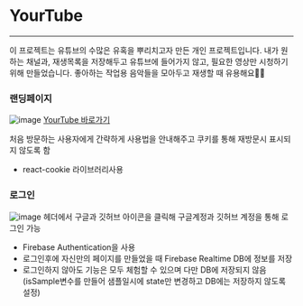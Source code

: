 # YourTube

---

이 프로젝트는 유튜브의 수많은 유혹을 뿌리치고자 만든 개인 프로젝트입니다.
내가 원하는 채널과, 재생목록을 저장해두고 유튜브에 들어가지 않고, 필요한 영상만 시청하기 위해 만들었습니다.
좋아하는 작업용 음악들을 모아두고 재생할 때 유용해요👍🏻

### 랜딩페이지
![image](https://user-images.githubusercontent.com/68101878/127576907-80759f4e-6ede-4fb5-a949-b102792a97bc.png)
[YourTube 바로가기](https://yourtube-app.netlify.app/)

처음 방문하는 사용자에게 간략하게 사용법을 안내해주고 쿠키를 통해 재방문시 표시되지 않도록 함
* react-cookie 라이브러리사용

### 로그인
![image](https://user-images.githubusercontent.com/68101878/127577507-85cec30b-0241-4161-b491-de3b3383a38f.png)
헤더에서 구글과 깃허브 아이콘을 클릭해 구글계정과 깃허브 계정을 통해 로그인 가능
* Firebase Authentication을 사용
* 로그인후에 자신만의 페이지를 만들었을 때 Firebase Realtime DB에 정보를 저장
* 로그인하지 않아도 기능은 모두 체험할 수 있으며 다만 DB에 저장되지 않음(isSample변수를 만들어 샘플일시에 state만 변경하고 DB에는 저장하지 않도록 설정)
